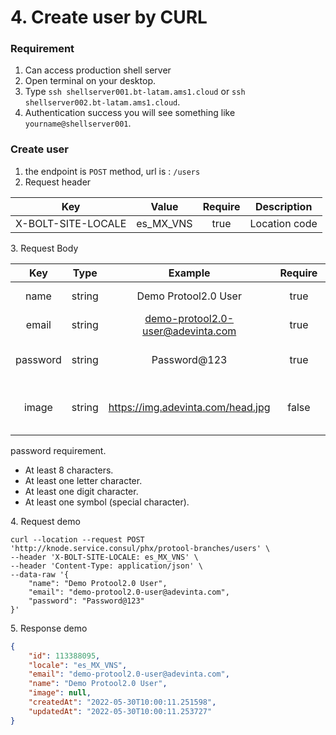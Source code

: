 # 4. Create user by CURL

### Requirement

1. Can access production shell server
2. Open terminal on your desktop.
3. Type  `ssh shellserver001.bt-latam.ams1.cloud` or `ssh shellserver002.bt-latam.ams1.cloud`.
4. Authentication success you will see something like `yourname@shellserver001`.

### Create user

1. the endpoint is `POST` method, url is : `/users`
2. Request header

|         Key        |    Value    | Require |  Description  |
| :----------------: | :---------: | :-----: | :-----------: |
| X-BOLT-SITE-LOCALE | es\_MX\_VNS |   true  | Location code |



3\. Request Body

|    Key   |  Type  |              Example              | Require | Description                          |
| :------: | :----: | :-------------------------------: | :-----: | ------------------------------------ |
|   name   | string |        Demo Protool2.0 User       |   true  | Protool2.0 user name                 |
|   email  | string | demo-protool2.0-user@adevinta.com |   true  | Protool2.0 user email                |
| password | string |            Password@123           |   true  | Protool2.0 user password             |
|   image  | string | https://img.adevinta.com/head.jpg |  false  | Protool2.0 user avatar image address |

password requirement.

* At least 8 characters.
* At least one letter character.
* At least one digit character.
* At least one symbol (special character).

4\. Request demo

```shell
curl --location --request POST 'http://knode.service.consul/phx/protool-branches/users' \
--header 'X-BOLT-SITE-LOCALE: es_MX_VNS' \
--header 'Content-Type: application/json' \
--data-raw '{
    "name": "Demo Protool2.0 User",
    "email": "demo-protool2.0-user@adevinta.com",
    "password": "Password@123"
}'
```

5\. Response demo

```json
{
    "id": 113388095,
    "locale": "es_MX_VNS",
    "email": "demo-protool2.0-user@adevinta.com",
    "name": "Demo Protool2.0 User",
    "image": null,
    "createdAt": "2022-05-30T10:00:11.251598",
    "updatedAt": "2022-05-30T10:00:11.253727"
}
```
